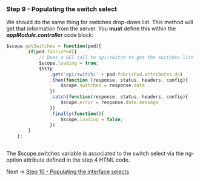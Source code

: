 ### Step 9 - Populating the switch select

We should do the same thing for switches drop-down list. This method will get that information from the server.
 You **must** define this within the _**appModule.controller**_ code block:

 
```javascript
$scope.getSwitches = function(pod){
        if(pod.fabricPod){
            // Does a GET call to api/switch to get the switches list
            $scope.loading = true;
            $http
                .get('api/switch/' + pod.fabricPod.attributes.dn)
                .then(function (response, status, headers, config){
                    $scope.switches = response.data
                })
                .catch(function(response, status, headers, config){
                    $scope.error = response.data.message
                })
                .finally(function(){
                    $scope.loading = false;
                })
        }
    };
 
```

The $scope.switches variable is associated to the switch select via the ng-option attribute defined in the step 4 HTML code.

Next -> [Step 10 - Populating the interface selects]

[Step 10 - Populating the interface selects]: step10.md